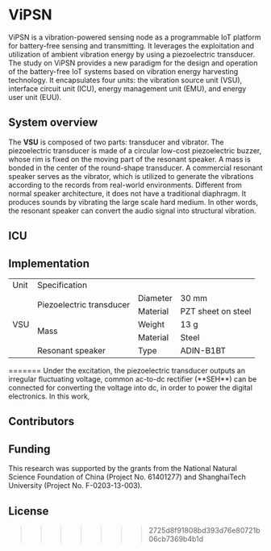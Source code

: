 # ViPSN
ViPSN is a vibration-powered sensing node as a programmable IoT platform for battery-free sensing and transmitting. It leverages the exploitation and utilization of ambient vibration energy by using a piezoelectric transducer. The study on ViPSN provides a new paradigm for the design and operation of the battery-free IoT systems based on vibration energy harvesting technology.
It encapsulates four units: the vibration source unit (VSU), interface circuit unit (ICU), energy management unit (EMU), and energy user unit (EUU). 

## System overview
The **VSU** is composed of two parts: transducer and vibrator.
The piezoelectric transducer is made of a circular low-cost piezoelectric buzzer, whose rim is fixed on the moving part of the resonant speaker.
A mass is bonded in the center of the round-shape transducer. 
A commercial resonant speaker serves as the vibrator, which is utilized to generate the vibrations according to the records from real-world environments.
Different from normal speaker architecture, it does not have a traditional diaphragm.
It produces sounds by vibrating the large scale hard medium. 
In other words, the resonant speaker can convert the audio signal into structural vibration.


## ICU



## Implementation

<table>
    <tr>
        <td>Unit</td> 
        <td colspan="3">Specification</td> 
   </tr>
   <tr>
     <td rowspan="5">VSU</td>
     <td rowspan="2">Piezoelectric transducer</td>
     <td>Diameter</td>
     <td>30 mm</td>
  </tr>    
  <tr>
  		<td>Material</td>
    	<td>PZT sheet on steel</td>
  </tr>
  <tr>
  		<td rowspan="2">Mass</td>
    	<td>Weight</td>
	    <td>13 g</td>
  </tr>
	<tr>
    	<td>Material</td>
	    <td>Steel</td>
  </tr>
  <tr>
		<td>Resonant speaker</td>
    <td>Type</td>
    <td>ADIN-B1BT</td>
  </tr>  
  </table>
=======
Under the excitation, the piezoelectric transducer outputs an irregular fluctuating voltage, common ac-to-dc rectifier (**SEH**) can be connected for converting the voltage into dc, in order to power the digital electronics.
In this work,

## Contributors

## Funding
This research was supported by the grants from the National Natural Science Foundation of China (Project No. 61401277) and ShanghaiTech University (Project No. F-0203-13-003).

## License
>>>>>>> 2725d8f91808bd393d76e80721b06cb7369b4b1d

